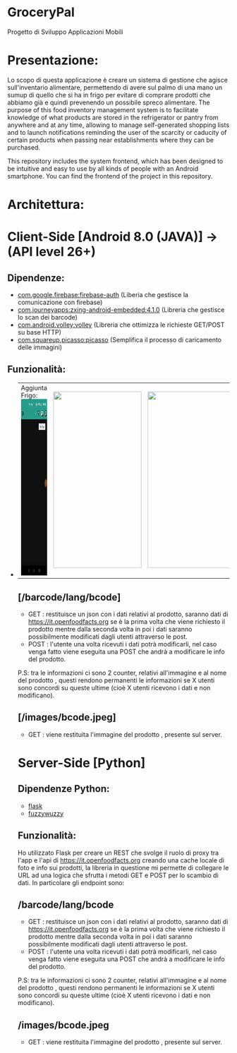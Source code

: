 # GroceryPal
Progetto di Sviluppo Applicazioni Mobili

# Presentazione:
Lo scopo di questa applicazione è creare un sistema di gestione che agisce sull'inventario alimentare, permettendo di avere sul palmo di una mano un sumup di quello che si ha in frigo per evitare di comprare prodotti che abbiamo già e quindi prevenendo un possibile spreco alimentare.
The purpose of this food inventory management system is to facilitate knowledge of what products are stored in the refrigerator or pantry from anywhere and at any time, allowing to manage self-generated shopping lists and to launch notifications reminding the user of the scarcity or caducity of certain products when passing near establishments where they can be purchased.

This repository includes the system frontend, which has been designed to be intuitive and easy to use by all kinds of people with an Android smartphone. You can find the frontend of the project in this repository.

# Architettura:




# Client-Side [Android 8.0 (JAVA)] -> (API level 26+)
## Dipendenze:
* [com.google.firebase:firebase-auth](https://firebase.google.com/docs/auth/android/start) (Liberia che gestisce la comunicazione con firebase)
* [com.journeyapps:zxing-android-embedded:4.1.0](https://github.com/journeyapps/zxing-android-embedded) (Libreria che gestisce lo scan dei barcode)
* [com.android.volley:volley](https://github.com/google/volley) (Libreria che ottimizza le richieste GET/POST su base HTTP)
* [com.squareup.picasso:picasso](https://square.github.io/picasso/) (Semplifica il processo di caricamento delle immagini)

## Funzionalità:
* <table>
  <tr>
    <td>
      Aggiunta Frigo: <br>
      <img src="https://github.com/Zicco99/ProgettoSAM/blob/master/readme-content/aggiunta_frigo.gif" width="200" height="400" />
    </td>
  
    <td> 
      <img src="https://github.com/Zicco99/ProgettoSAM/blob/master/readme-content/aggiunta_prodotto.gif" width="200" height="400" />
    </td>
   
    <td> 
      <img src="https://github.com/Zicco99/ProgettoSAM/blob/master/readme-content/aggiunta_coinquilino.gif" width="200" height="400" />
    </td>
  </tr>
</table>



## [/barcode/lang/bcode]
  * GET : restituisce un json con i dati relativi al prodotto, saranno dati di https://it.openfoodfacts.org se è la prima volta che viene richiesto
  il prodotto mentre dalla seconda volta in poi i dati saranno possibilmente modificati dagli utenti attraverso le post.
  * POST : l'utente una volta ricevuti i dati potrà modificarli, nel caso venga fatto viene eseguita una POST che andrà a modificare le info del
  prodotto.
  
P.S: tra le informazioni ci sono 2 counter, relativi all'immagine e al nome del prodotto , questi rendono permanenti le informazioni se X utenti sono concordi su queste ultime (cioè X utenti ricevono i dati e non modificano).
 
## [/images/bcode.jpeg]
 * GET : viene restituita l'immagine del prodotto , presente sul server.







# Server-Side [Python]

## Dipendenze Python:
* [flask](https://flask.palletsprojects.com/)
* [fuzzywuzzy](https://github.com/seatgeek/fuzzywuzzy)

## Funzionalità:
Ho utilizzato Flask per creare un REST che svolge il ruolo di proxy tra l'app e l'api di https://it.openfoodfacts.org creando una cache locale di foto e info sui prodotti, la libreria in questione mi permette di collegare le URL ad una logica che sfrutta i metodi GET e POST per lo scambio di dati. In particolare gli endpoint sono:

## /barcode/lang/bcode
  * GET : restituisce un json con i dati relativi al prodotto, saranno dati di https://it.openfoodfacts.org se è la prima volta che viene richiesto
  il prodotto mentre dalla seconda volta in poi i dati saranno possibilmente modificati dagli utenti attraverso le post.
  * POST : l'utente una volta ricevuti i dati potrà modificarli, nel caso venga fatto viene eseguita una POST che andrà a modificare le info del
  prodotto.
  
P.S: tra le informazioni ci sono 2 counter, relativi all'immagine e al nome del prodotto , questi rendono permanenti le informazioni se X utenti sono concordi su queste ultime (cioè X utenti ricevono i dati e non modificano).
 
## /images/bcode.jpeg
 * GET : viene restituita l'immagine del prodotto , presente sul server.
